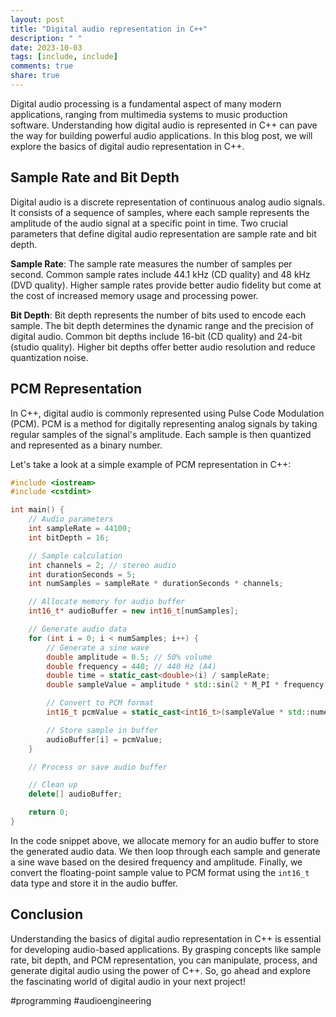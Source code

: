 ```yaml
---
layout: post
title: "Digital audio representation in C++"
description: " "
date: 2023-10-03
tags: [include, include]
comments: true
share: true
---
```

Digital audio processing is a fundamental aspect of many modern applications, ranging from multimedia systems to music production software. Understanding how digital audio is represented in C++ can pave the way for building powerful audio applications. In this blog post, we will explore the basics of digital audio representation in C++.

## Sample Rate and Bit Depth
Digital audio is a discrete representation of continuous analog audio signals. It consists of a sequence of samples, where each sample represents the amplitude of the audio signal at a specific point in time. Two crucial parameters that define digital audio representation are sample rate and bit depth.

**Sample Rate**: The sample rate measures the number of samples per second. Common sample rates include 44.1 kHz (CD quality) and 48 kHz (DVD quality). Higher sample rates provide better audio fidelity but come at the cost of increased memory usage and processing power.

**Bit Depth**: Bit depth represents the number of bits used to encode each sample. The bit depth determines the dynamic range and the precision of digital audio. Common bit depths include 16-bit (CD quality) and 24-bit (studio quality). Higher bit depths offer better audio resolution and reduce quantization noise.

## PCM Representation
In C++, digital audio is commonly represented using Pulse Code Modulation (PCM). PCM is a method for digitally representing analog signals by taking regular samples of the signal's amplitude. Each sample is then quantized and represented as a binary number.

Let's take a look at a simple example of PCM representation in C++:

```cpp
#include <iostream>
#include <cstdint>

int main() {
    // Audio parameters
    int sampleRate = 44100;
    int bitDepth = 16;

    // Sample calculation
    int channels = 2; // stereo audio
    int durationSeconds = 5;
    int numSamples = sampleRate * durationSeconds * channels;

    // Allocate memory for audio buffer
    int16_t* audioBuffer = new int16_t[numSamples];

    // Generate audio data
    for (int i = 0; i < numSamples; i++) {
        // Generate a sine wave
        double amplitude = 0.5; // 50% volume
        double frequency = 440; // 440 Hz (A4)
        double time = static_cast<double>(i) / sampleRate;
        double sampleValue = amplitude * std::sin(2 * M_PI * frequency * time);

        // Convert to PCM format
        int16_t pcmValue = static_cast<int16_t>(sampleValue * std::numeric_limits<int16_t>::max());

        // Store sample in buffer
        audioBuffer[i] = pcmValue;
    }

    // Process or save audio buffer

    // Clean up
    delete[] audioBuffer;

    return 0;
}
```

In the code snippet above, we allocate memory for an audio buffer to store the generated audio data. We then loop through each sample and generate a sine wave based on the desired frequency and amplitude. Finally, we convert the floating-point sample value to PCM format using the `int16_t` data type and store it in the audio buffer.

## Conclusion
Understanding the basics of digital audio representation in C++ is essential for developing audio-based applications. By grasping concepts like sample rate, bit depth, and PCM representation, you can manipulate, process, and generate digital audio using the power of C++. So, go ahead and explore the fascinating world of digital audio in your next project!

#programming #audioengineering